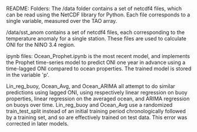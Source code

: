 README:
Folders:
The /data folder contains a set of netcdf4 files, which can be read using the NetCDF library for Python. Each file corresponds to a single variable, measured over the TAO array. 

/data/sst_anom contains a set of netcdf4 files, each corresponding to the temperature anomaly for a single station. These files are used to calculate ONI for the NINO 3.4 region.


ipynb files: 
Ocean_Prophet.ipynb is the most recent model, and implements the Prophet time-series model to predict ONI one year in advance using a time-lagged ONI compared to ocean properties. The trained model is stored in the variable 'p'.


Lin_reg_buoy, Ocean_Avg, and Ocean_ARIMA all attempt to do similar predictions using lagged ONI, using respectively linear regression on buoy properties, linear regression on the averaged ocean, and ARIMA regression on buoys over time. Lin_reg_buoy and Ocean_Avg use a randomized train_test_split instead of an initial training period chronologically followed by a training set, and so are effectively trained on test data. This error was corrected in later models. 
